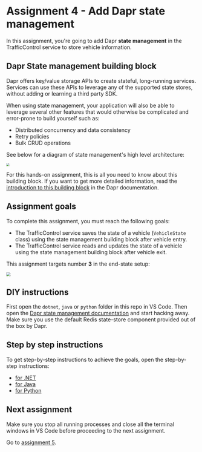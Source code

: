 # Assignment 4 - Add Dapr state management

In this assignment, you're going to add Dapr **state management** in the TrafficControl service to store vehicle information.

## Dapr State management building block

Dapr offers key/value storage APIs to create stateful, long-running services. Services can use these APIs to leverage any of the supported state stores, without adding or learning a third party SDK.

When using state management, your application will also be able to leverage several other features that would otherwise be complicated and error-prone to build yourself such as:

- Distributed concurrency and data consistency
- Retry policies
- Bulk CRUD operations

See below for a diagram of state management's high level architecture:

<img src="img/state_management.png" style="zoom: 50%;" />

For this hands-on assignment, this is all you need to know about this building block. If you want to get more detailed information, read the [introduction to this building block](https://docs.dapr.io/developing-applications/building-blocks/state-management/) in the Dapr documentation.

## Assignment goals

To complete this assignment, you must reach the following goals:

- The TrafficControl service saves the state of a vehicle (`VehicleState` class) using the state management building block after vehicle entry.
- The TrafficControl service reads and updates the state of a vehicle using the state management building block after vehicle exit.

This assignment targets number **3** in the end-state setup:

<img src="../img/dapr-setup.png" style="zoom: 67%;" />

## DIY instructions

First open the `dotnet`, `java` or `python` folder in this repo in VS Code. Then open the [Dapr state management documentation](https://docs.dapr.io/developing-applications/building-blocks/state-management/) and start hacking away. Make sure you use the default Redis state-store component provided out of the box by Dapr.

## Step by step instructions

To get step-by-step instructions to achieve the goals, open the step-by-step instructions:

- [for .NET](step-by-step.md)
- [for Java](step-by-step-java.md)
- [for Python](step-by-step-python.md)

## Next assignment

Make sure you stop all running processes and close all the terminal windows in VS Code before proceeding to the next assignment.

Go to [assignment 5](../Assignment05/README.md).
